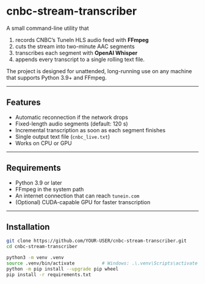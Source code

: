# cnbc-stream-transcriber

A small command-line utility that

1. records CNBC’s TuneIn HLS audio feed with **FFmpeg**  
2. cuts the stream into two-minute AAC segments  
3. transcribes each segment with **OpenAI Whisper**  
4. appends every transcript to a single rolling text file.

The project is designed for unattended, long-running use on any machine that supports Python 3.9+ and FFmpeg.

---

## Features

* Automatic reconnection if the network drops
* Fixed-length audio segments (default: 120 s)
* Incremental transcription as soon as each segment finishes
* Single output text file (`cnbc_live.txt`)
* Works on CPU or GPU

---

## Requirements

* Python 3.9 or later  
* FFmpeg in the system path  
* An internet connection that can reach `tunein.com`  
* (Optional) CUDA-capable GPU for faster transcription

---

## Installation

```bash
git clone https://github.com/YOUR-USER/cnbc-stream-transcriber.git
cd cnbc-stream-transcriber

python3 -m venv .venv
source .venv/bin/activate          # Windows: .\.venv\Scripts\activate
python -m pip install --upgrade pip wheel
pip install -r requirements.txt

